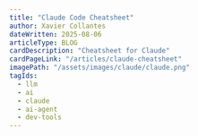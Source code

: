 ```yaml
---
title: "Claude Code Cheatsheet"
author: Xavier Collantes
dateWritten: 2025-08-06
articleType: BLOG
cardDescription: "Cheatsheet for Claude"
cardPageLink: "/articles/claude-cheatsheet"
imagePath: "/assets/images/claude/claude.png"
tagIds:
  - llm
  - ai
  - claude
  - ai-agent
  - dev-tools
---
```


